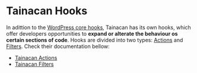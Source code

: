 # Tainacan Hooks

In adittion to the [WordPress core hooks](https://developer.wordpress.org/plugins/hooks/), Tainacan has its own hooks, which offer developers opportunities to **expand or alterate the behaviour os certain sections of code**. Hooks are divided into two types: [Actions](/dev/actions) and [Filters](/dev/filters). Check their documentation bellow:

- [Tainacan Actions](/dev/actions)
- [Tainacan Filters](/dev/filters)